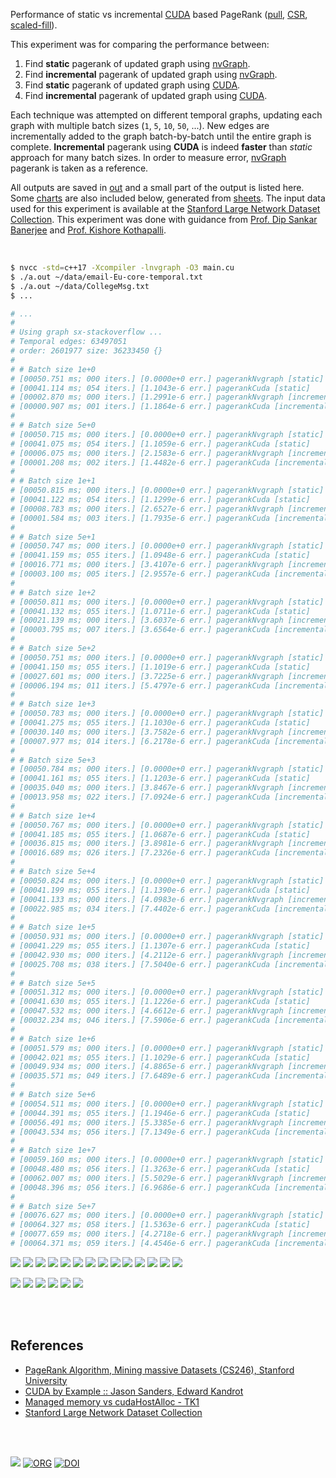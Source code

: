Performance of static vs incremental [CUDA] based PageRank ([pull], [CSR], [scaled-fill]).

This experiment was for comparing the performance between:
1. Find **static** pagerank of updated graph using [nvGraph][pr-nvgraph].
2. Find **incremental** pagerank of updated graph using [nvGraph][pr-nvgraph].
3. Find **static** pagerank of updated graph using [CUDA].
4. Find **incremental** pagerank of updated graph using [CUDA].

Each technique was attempted on different temporal graphs, updating each
graph with multiple batch sizes (`1`, `5`, `10`, `50`, ...). New edges are
incrementally added to the graph batch-by-batch until the entire graph is
complete. **Incremental** pagerank using **CUDA** is indeed **faster** than
*static* approach for many batch sizes. In order to measure error,
[nvGraph] pagerank is taken as a reference.

All outputs are saved in [out](out/) and a small part of the output is listed
here. Some [charts] are also included below, generated from [sheets]. The input
data used for this experiment is available at the
[Stanford Large Network Dataset Collection]. This experiment was done with guidance
from [Prof. Dip Sankar Banerjee] and [Prof. Kishore Kothapalli].

<br>

```bash
$ nvcc -std=c++17 -Xcompiler -lnvgraph -O3 main.cu
$ ./a.out ~/data/email-Eu-core-temporal.txt
$ ./a.out ~/data/CollegeMsg.txt
$ ...

# ...
#
# Using graph sx-stackoverflow ...
# Temporal edges: 63497051
# order: 2601977 size: 36233450 {}
#
# # Batch size 1e+0
# [00050.751 ms; 000 iters.] [0.0000e+0 err.] pagerankNvgraph [static]
# [00041.114 ms; 054 iters.] [1.1043e-6 err.] pagerankCuda [static]
# [00002.870 ms; 000 iters.] [1.2991e-6 err.] pagerankNvgraph [incremental]
# [00000.907 ms; 001 iters.] [1.1864e-6 err.] pagerankCuda [incremental]
#
# # Batch size 5e+0
# [00050.715 ms; 000 iters.] [0.0000e+0 err.] pagerankNvgraph [static]
# [00041.075 ms; 054 iters.] [1.1059e-6 err.] pagerankCuda [static]
# [00006.075 ms; 000 iters.] [2.1583e-6 err.] pagerankNvgraph [incremental]
# [00001.208 ms; 002 iters.] [1.4482e-6 err.] pagerankCuda [incremental]
#
# # Batch size 1e+1
# [00050.815 ms; 000 iters.] [0.0000e+0 err.] pagerankNvgraph [static]
# [00041.122 ms; 054 iters.] [1.1299e-6 err.] pagerankCuda [static]
# [00008.783 ms; 000 iters.] [2.6527e-6 err.] pagerankNvgraph [incremental]
# [00001.584 ms; 003 iters.] [1.7935e-6 err.] pagerankCuda [incremental]
#
# # Batch size 5e+1
# [00050.747 ms; 000 iters.] [0.0000e+0 err.] pagerankNvgraph [static]
# [00041.159 ms; 055 iters.] [1.0948e-6 err.] pagerankCuda [static]
# [00016.771 ms; 000 iters.] [3.4107e-6 err.] pagerankNvgraph [incremental]
# [00003.100 ms; 005 iters.] [2.9557e-6 err.] pagerankCuda [incremental]
#
# # Batch size 1e+2
# [00050.811 ms; 000 iters.] [0.0000e+0 err.] pagerankNvgraph [static]
# [00041.132 ms; 055 iters.] [1.0711e-6 err.] pagerankCuda [static]
# [00021.139 ms; 000 iters.] [3.6037e-6 err.] pagerankNvgraph [incremental]
# [00003.795 ms; 007 iters.] [3.6564e-6 err.] pagerankCuda [incremental]
#
# # Batch size 5e+2
# [00050.751 ms; 000 iters.] [0.0000e+0 err.] pagerankNvgraph [static]
# [00041.150 ms; 055 iters.] [1.1019e-6 err.] pagerankCuda [static]
# [00027.601 ms; 000 iters.] [3.7225e-6 err.] pagerankNvgraph [incremental]
# [00006.194 ms; 011 iters.] [5.4797e-6 err.] pagerankCuda [incremental]
#
# # Batch size 1e+3
# [00050.783 ms; 000 iters.] [0.0000e+0 err.] pagerankNvgraph [static]
# [00041.275 ms; 055 iters.] [1.1030e-6 err.] pagerankCuda [static]
# [00030.140 ms; 000 iters.] [3.7582e-6 err.] pagerankNvgraph [incremental]
# [00007.977 ms; 014 iters.] [6.2178e-6 err.] pagerankCuda [incremental]
#
# # Batch size 5e+3
# [00050.784 ms; 000 iters.] [0.0000e+0 err.] pagerankNvgraph [static]
# [00041.161 ms; 055 iters.] [1.1203e-6 err.] pagerankCuda [static]
# [00035.040 ms; 000 iters.] [3.8467e-6 err.] pagerankNvgraph [incremental]
# [00013.958 ms; 022 iters.] [7.0924e-6 err.] pagerankCuda [incremental]
#
# # Batch size 1e+4
# [00050.767 ms; 000 iters.] [0.0000e+0 err.] pagerankNvgraph [static]
# [00041.185 ms; 055 iters.] [1.0687e-6 err.] pagerankCuda [static]
# [00036.815 ms; 000 iters.] [3.8981e-6 err.] pagerankNvgraph [incremental]
# [00016.689 ms; 026 iters.] [7.2326e-6 err.] pagerankCuda [incremental]
#
# # Batch size 5e+4
# [00050.824 ms; 000 iters.] [0.0000e+0 err.] pagerankNvgraph [static]
# [00041.199 ms; 055 iters.] [1.1390e-6 err.] pagerankCuda [static]
# [00041.133 ms; 000 iters.] [4.0983e-6 err.] pagerankNvgraph [incremental]
# [00022.985 ms; 034 iters.] [7.4402e-6 err.] pagerankCuda [incremental]
#
# # Batch size 1e+5
# [00050.931 ms; 000 iters.] [0.0000e+0 err.] pagerankNvgraph [static]
# [00041.229 ms; 055 iters.] [1.1307e-6 err.] pagerankCuda [static]
# [00042.930 ms; 000 iters.] [4.2112e-6 err.] pagerankNvgraph [incremental]
# [00025.708 ms; 038 iters.] [7.5040e-6 err.] pagerankCuda [incremental]
#
# # Batch size 5e+5
# [00051.312 ms; 000 iters.] [0.0000e+0 err.] pagerankNvgraph [static]
# [00041.630 ms; 055 iters.] [1.1226e-6 err.] pagerankCuda [static]
# [00047.532 ms; 000 iters.] [4.6612e-6 err.] pagerankNvgraph [incremental]
# [00032.234 ms; 046 iters.] [7.5906e-6 err.] pagerankCuda [incremental]
#
# # Batch size 1e+6
# [00051.579 ms; 000 iters.] [0.0000e+0 err.] pagerankNvgraph [static]
# [00042.021 ms; 055 iters.] [1.1029e-6 err.] pagerankCuda [static]
# [00049.934 ms; 000 iters.] [4.8865e-6 err.] pagerankNvgraph [incremental]
# [00035.571 ms; 049 iters.] [7.6489e-6 err.] pagerankCuda [incremental]
#
# # Batch size 5e+6
# [00054.511 ms; 000 iters.] [0.0000e+0 err.] pagerankNvgraph [static]
# [00044.391 ms; 055 iters.] [1.1946e-6 err.] pagerankCuda [static]
# [00056.491 ms; 000 iters.] [5.3385e-6 err.] pagerankNvgraph [incremental]
# [00043.534 ms; 056 iters.] [7.1349e-6 err.] pagerankCuda [incremental]
#
# # Batch size 1e+7
# [00059.160 ms; 000 iters.] [0.0000e+0 err.] pagerankNvgraph [static]
# [00048.480 ms; 056 iters.] [1.3263e-6 err.] pagerankCuda [static]
# [00062.007 ms; 000 iters.] [5.5029e-6 err.] pagerankNvgraph [incremental]
# [00048.396 ms; 056 iters.] [6.9686e-6 err.] pagerankCuda [incremental]
#
# # Batch size 5e+7
# [00076.627 ms; 000 iters.] [0.0000e+0 err.] pagerankNvgraph [static]
# [00064.327 ms; 058 iters.] [1.5363e-6 err.] pagerankCuda [static]
# [00077.659 ms; 000 iters.] [4.2718e-6 err.] pagerankNvgraph [incremental]
# [00064.371 ms; 059 iters.] [4.4546e-6 err.] pagerankCuda [incremental]
```

[![](https://i.imgur.com/rWozeTl.gif)][sheetp]
[![](https://i.imgur.com/G8p8oUV.gif)][sheetp]
[![](https://i.imgur.com/7lsmZmQ.gif)][sheetp]
[![](https://i.imgur.com/BdCuBvu.gif)][sheetp]
[![](https://i.imgur.com/CfuX4PQ.gif)][sheetp]
[![](https://i.imgur.com/2E0RgRL.gif)][sheetp]
[![](https://i.imgur.com/qPV9Uma.gif)][sheetp]
[![](https://i.imgur.com/aH9zxZd.gif)][sheetp]
[![](https://i.imgur.com/mldojLF.gif)][sheetp]
[![](https://i.imgur.com/ysjEXtr.gif)][sheetp]
[![](https://i.imgur.com/Ra94KyW.gif)][sheetp]
[![](https://i.imgur.com/La6xhcz.gif)][sheetp]
[![](https://i.imgur.com/ckynVDc.gif)][sheetp]
[![](https://i.imgur.com/FJ4SaaB.gif)][sheetp]

[![](https://i.imgur.com/wpyR9RZ.png)][sheetp]
[![](https://i.imgur.com/DPX5Bux.png)][sheetp]
[![](https://i.imgur.com/nFlvaCB.png)][sheetp]
[![](https://i.imgur.com/EsbvLtJ.png)][sheetp]
[![](https://i.imgur.com/ZEiXFMx.png)][sheetp]
[![](https://i.imgur.com/bJJFpd6.png)][sheetp]

<br>
<br>


## References

- [PageRank Algorithm, Mining massive Datasets (CS246), Stanford University](http://snap.stanford.edu/class/cs246-videos-2019/lec9_190205-cs246-720.mp4)
- [CUDA by Example :: Jason Sanders, Edward Kandrot](http://www.mat.unimi.it/users/sansotte/cuda/CUDA_by_Example.pdf)
- [Managed memory vs cudaHostAlloc - TK1](https://forums.developer.nvidia.com/t/managed-memory-vs-cudahostalloc-tk1/34281)
- [Stanford Large Network Dataset Collection]

<br>
<br>

[![](https://i.imgur.com/98aAG4g.jpg)](https://www.youtube.com/watch?v=_iSPqH3tHLI)
[![ORG](https://img.shields.io/badge/org-puzzlef-green?logo=Org)](https://puzzlef.github.io)
[![DOI](https://zenodo.org/badge/368720311.svg)](https://zenodo.org/badge/latestdoi/368720311)

[Prof. Dip Sankar Banerjee]: https://sites.google.com/site/dipsankarban/
[Prof. Kishore Kothapalli]: https://cstar.iiit.ac.in/~kkishore/
[Stanford Large Network Dataset Collection]: http://snap.stanford.edu/data/index.html
[nvGraph]: https://github.com/rapidsai/nvgraph
[pull]: https://github.com/puzzlef/pagerank-push-vs-pull
[CSR]: https://github.com/puzzlef/pagerank-class-vs-csr
[scaled-fill]: https://github.com/puzzlef/pagerank-dynamic-adjust-ranks
[pr-nvgraph]: https://github.com/puzzlef/pagerank-sequential-vs-nvgraph
[CUDA]: https://github.com/puzzlef/pagerank-sequential-vs-cuda
[charts]: https://photos.app.goo.gl/AFpUhz3EzohBmxQT7
[sheets]: https://docs.google.com/spreadsheets/d/1XnVgAdSDIVInJn9XeIxUdXRkmsPgwsjH_4rAjCUYwkc/edit?usp=sharing
[sheetp]: https://docs.google.com/spreadsheets/d/e/2PACX-1vT27-_m62PzGz27urZkXyqu-YrI050uY98J7eoxGDPoJw5Z73Kxhwa06TXwef6onhcHwkC9FrZdoMQD/pubhtml
